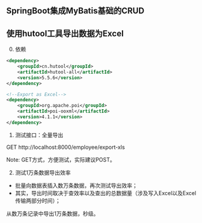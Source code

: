 ## SpringBoot集成MyBatis基础的CRUD

## 使用hutool工具导出数据为Excel

0. 依赖
```xml
<dependency>
    <groupId>cn.hutool</groupId>
    <artifactId>hutool-all</artifactId>
    <version>5.5.6</version>
</dependency>

<!--Export as Excel-->
<dependency>
    <groupId>org.apache.poi</groupId>
    <artifactId>poi-ooxml</artifactId>
    <version>4.1.1</version>
</dependency>
```
1. 测试接口：全量导出

GET http://localhost:8000/employee/export-xls

Note: GET方式，方便测试，实际建议POST。

2. 测试1万条数据导出效率

- 批量向数据表插入数万条数据，再次测试导出效率；
- 其实，导出时间取决于查效率以及查出的总数据量（涉及写入Excel以及Excel传输两部分时间）；

从数万条记录中导出1万条数据，秒级。
